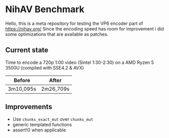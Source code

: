 # NihAV Benchmark

Hello, this is a meta repository for testing the VP6 encoder part of https://nihav.org/
Since the encoding speed has room for improvement i did some optimizations that are available as patches.

## Current state

Time to encode a 720p 1:00 video (Sintel 1:30-2:30) on a AMD Ryzen 5 3500U (compiled with SSE4.2 & AVX)

| Before    | After     |
| --------- | --------- |
| 3m10,095s | 2m26,709s |

## Improvements
- Use `chunks_exact_mut` over `chunks_mut`
- generic templated functions
- assert!() when applicable
